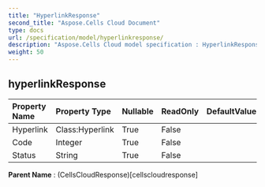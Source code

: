 ```yaml
---
title: "HyperlinkResponse"
second_title: "Aspose.Cells Cloud Document"
type: docs
url: /specification/model/hyperlinkresponse/
description: "Aspose.Cells Cloud model specification : HyperlinkResponse. Effortlessly handle Excel and other spreadsheet documents with features like opening, generating, editing, splitting, merging, comparing, and converting."
weight: 50
---
```


## **hyperlinkResponse**

 

| Property Name | Property Type | Nullable |  ReadOnly | DefaultValue | Description | 
| :- | :- | :- |:- |  :- | :- |
| Hyperlink | Class:Hyperlink | True |  False |  |  |  
| Code | Integer | True |  False |  |  |  
| Status | String | True |  False |  |  |  

**Parent Name** : (CellsCloudResponse)[cellscloudresponse]

